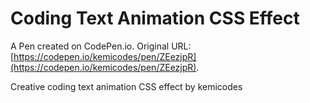 # Coding Text Animation CSS Effect

A Pen created on CodePen.io. Original URL: [https://codepen.io/kemicodes/pen/ZEezjpR](https://codepen.io/kemicodes/pen/ZEezjpR).

Creative coding text animation CSS effect by kemicodes
